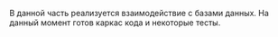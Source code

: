 В данной часть реализуется взаимодействие с базами данных.
На данный момент готов каркас кода и некоторые тесты.
